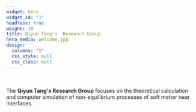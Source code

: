 ```yaml
---
widget: hero
widget_id: "1"
headless: true
weight: 10
title: Qiyun Tang's  Research Group
hero_media: welcome.jpg
design:
  columns: "1"
  css_style: null
  css_class: null
---
```

<br>

The **Qiyun Tang's Research Group** focuses on the theoretical calculation and computer simulation of non-equilibrium processes of soft matter near interfaces.